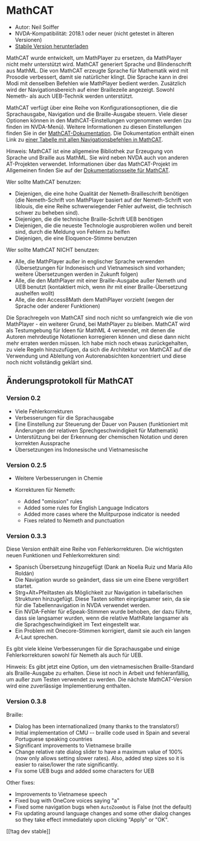 # MathCAT #

* Autor: Neil Soiffer
* NVDA-Kompatibilität: 2018.1 oder neuer (nicht getestet in älteren
  Versionen)
* [Stabile Version herunterladen][1]

MathCAT wurde entwickelt, um MathPlayer zu ersetzen, da MathPlayer nicht
mehr unterstützt wird. MathCAT generiert Sprache und Blindenschrift aus
MathML. Die von MathCAT erzeugte Sprache für Mathematik wird mit Prosodie
verbessert, damit sie natürlicher klingt. Die Sprache kann in drei Modi mit
denselben Befehlen wie MathPlayer bedient werden. Zusätzlich wird der
Navigationsbereich auf einer Braillezeile angezeigt. Sowohl Nemeth- als auch
UEB-Technik werden unterstützt.

MathCAT verfügt über eine Reihe von Konfigurationsoptionen, die die
Sprachausgabe, Navigation und die Braille-Ausgabe steuern. Viele dieser
Optionen können in den MathCAT-Einstellungen vorgenommen werden (zu finden
im NVDA-Menü). Weitere Informationen zu diesen Einstellungen finden Sie in
der
[MathCAT-Dokumentation](https://nsoiffer.github.io/MathCAT/users.html). Die
Dokumentation enthält einen Link zu [einer Tabelle mit allen
Navigationsbefehlen in
MathCAT](https://nsoiffer.github.io/MathCAT/nav-commands.html).

Hinweis: MathCAT ist eine allgemeine Bibliothek zur Erzeugung von Sprache
und Braille aus MathML. Sie wird neben NVDA auch von anderen AT-Projekten
verwendet. Informationen über das MathCAT-Projekt im Allgemeinen finden Sie
auf der [Dokumentationsseite für
MathCAT](https://nsoiffer.github.io/MathCAT).


Wer sollte MathCAT benutzen:

* Diejenigen, die eine hohe Qualität der Nemeth-Brailleschrift benötigen
  (die Nemeth-Schrift von MathPlayer basiert auf der Nemeth-Schrift von
  liblouis, die eine Reihe schwerwiegender Fehler aufweist, die technisch
  schwer zu beheben sind).
* Diejenigen, die die technische Braille-Schrift UEB benötigen
* Diejenigen, die die neueste Technologie ausprobieren wollen und bereit
  sind, durch die Meldung von Fehlern zu helfen
* Diejenigen, die eine Eloquence-Stimme benutzen

Wer sollte MathCAT NICHT benutzen:

* Alle, die MathPlayer außer in englischer Sprache verwenden (Übersetzungen
  für Indonesisch und Vietnamesisch sind vorhanden; weitere Übersetzungen
  werden in Zukunft folgen)
* Alle, die den MathPlayer mit einer Braille-Ausgabe außer Nemeth und UEB
  benutzt (kontaktiert mich, wenn ihr mit einer Braille-Übersetzung
  aushelfen wollt)
* Alle, die den Access8Math dem MathPlayer vorzieht (wegen der Sprache oder
  anderer Funktionen)

Die Sprachregeln von MathCAT sind noch nicht so umfangreich wie die von
MathPlayer - ein weiterer Grund, bei MathPlayer zu bleiben. MathCAT wird als
Testumgebung für Ideen für MathML 4 verwendet, mit denen die Autoren
mehrdeutige Notationen korregieren können und diese dann nicht mehr erraten
werden müssen. Ich habe mich noch etwas zurückgehalten, zu viele Regeln
hinzuzufügen, da sich die Architektur von MathCAT auf die Verwendung und
Ableitung von Autorenabsichten konzentriert und diese noch nicht vollständig
geklärt sind.

## Änderungsprotokoll für MathCAT

### Version 0.2
* Viele Fehlerkorrekturen
* Verbesserungen für die Sprachausgabe
* Eine Einstellung zur Steuerung der Dauer von Pausen (funktioniert mit
  Änderungen der relativen Sprechgeschwindigkeit für Mathematik)
* Unterstützung bei der Erkennung der chemischen Notation und deren
  korrekten Aussprache
* Übersetzungen ins Indonesische und Vietnamesische


### Version 0.2.5
* Weitere Verbesserungen in Chemie
* Korrekturen für Nemeth:

	* Added "omission" rules
	* Added some rules for English Language Indicators
	* Added more cases where the Mulitpurpose indicator is needed
	* Fixes related to Nemeth and punctuation


### Version 0.3.3
Diese Version enthält eine Reihe von Fehlerkorrekturen. Die wichtigsten
neuen Funktionen und Fehlerkorrekturen sind:

* Spanisch Übersetzung hinzugefügt (Dank an Noelia Ruiz und María Allo
  Roldán)
* Die Navigation wurde so geändert, dass sie um eine Ebene vergrößert
  startet.
* Strg+Alt+Pfeiltasten als Möglichkeit zur Navigation in tabellarischen
  Strukturen hinzugefügt. Diese Tasten sollten einprägsamer sein, da sie für
  die Tabellennavigation in NVDA verwendet werden.
* Ein NVDA-Fehler für eSpeak-Stimmen wurde behoben, der dazu führte, dass
  sie langsamer wurden, wenn die relative MathRate langsamer als die
  Sprachgeschwindigkeit im Text eingestellt war.
* Ein Problem mit Onecore-Stimmen korrigiert, damit sie auch ein langen
  A-Laut sprechen.

Es gibt viele kleine Verbesserungen für die Sprachausgabe und einige
Fehlerkorrekturen sowohl für Nemeth als auch für UEB.

Hinweis: Es gibt jetzt eine Option, um den vietnamesischen Braille-Standard
als Braille-Ausgabe zu erhalten. Diese ist noch in Arbeit und
fehleranfällig, um außer zum Testen verwendet zu werden. Die nächste
MathCAT-Version wird eine zuverlässige Implementierung enthalten.

### Version 0.3.8
Braille:

* Dialog has been internationalized (many thanks to the translators!)
* Initial implementation of CMU -- braille code used in Spain and several
  Portuguese speaking countries
* Significant improvements to Vietnamese braille
* Change relative rate dialog slider to have a maximum value of 100% (now
  only allows setting slower rates). Also, added step sizes so it is easier
  to raise/lower the rate significantly.
* Fix some UEB bugs and added some characters for UEB

Other fixes:

* Improvements to Vietnamese speech
* Fixed bug with OneCore voices saying "a"
* Fixed some navigation bugs when `AutoZoomOut` is False (not the default)
* Fix updating around language changes and some other dialog changes so they
  take effect immediately upon clicking "Apply" or "OK".

[[!tag dev stable]]

[1]: https://www.nvaccess.org/addonStore/legacy?file=mathcat
